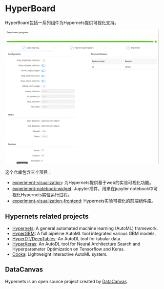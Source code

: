 # HyperBoard

HyperBoard包括一系列组件为Hypernets提供可视化支持。

![experiment_process.gif](docs/images/experiment_process.gif)


这个仓库包含三个项目：
- [experiment-visualization](./experiment-visualization): 为Hypernets提供基于web的实验可视化功能。
- [experiment-notebook-widget](./experiment-notebook-widget): Jupyter插件，用来在jupyter notebook中可视化Hypernets实验运行过程。
- [experiment-visualization-frontend](./experiment-visualization-frontend):  Hypernets实验可视化的前端组件库。


## Hypernets related projects
* [Hypernets](https://github.com/DataCanvasIO/Hypernets): A general automated machine learning (AutoML) framework.
* [HyperGBM](https://github.com/DataCanvasIO/HyperGBM): A full pipeline AutoML tool integrated various GBM models.
* [HyperDT/DeepTables](https://github.com/DataCanvasIO/DeepTables): An AutoDL tool for tabular data.
* [HyperKeras](https://github.com/DataCanvasIO/HyperKeras): An AutoDL tool for Neural Architecture Search and Hyperparameter Optimization on Tensorflow and Keras.
* [Cooka](https://github.com/DataCanvasIO/Cooka): Lightweight interactive AutoML system.


## DataCanvas
Hypernets is an open source project created by [DataCanvas](https://www.datacanvas.com/). 
